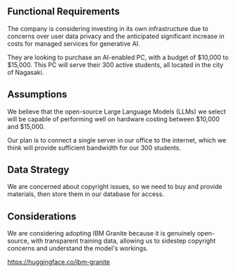 ## Functional Requirements

The company is considering investing in its own infrastructure due to concerns over user data privacy and the anticipated significant increase in costs for managed services for generative AI. 

They are looking to purchase an AI-enabled PC, with a budget of $10,000 to $15,000. This PC will serve their 300 active students, all located in the city of Nagasaki.

## Assumptions

We believe that the open-source Large Language Models (LLMs) we select will be capable of performing well on hardware costing between $10,000 and $15,000.

Our plan is to connect a single server in our office to the internet, which we think will provide sufficient bandwidth for our 300 students.

## Data Strategy

We are concerned about copyright issues, so we need to buy and provide materials, then store them in our database for access.

## Considerations

We are considering adopting IBM Granite because it is genuinely open-source, with transparent training data, allowing us to sidestep copyright concerns and understand the model's workings.

https://huggingface.co/ibm-granite